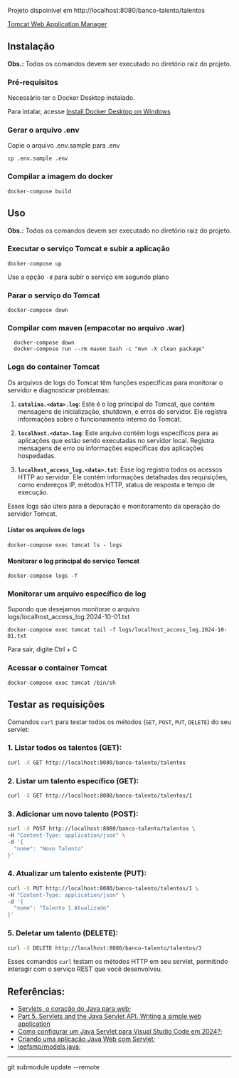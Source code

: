 Projeto dispoinível em http://localhost:8080/banco-talento/talentos

[Tomcat Web Application Manager](http://localhost:8080/manage)



## Instalação

**Obs.:** Todos os comandos devem ser executado no diretório raiz do projeto.

### Pré-requisitos

Necessário ter o Docker Desktop instalado. 

Para intalar, acesse [Install Docker Desktop on Windows](https://docs.docker.com/desktop/install/windows-install/)

### Gerar o arquivo .env
Copie o arquivo .env.sample para .env
``` 
cp .env.sample .env
```

### Compilar a imagem do docker
```
docker-compose build
```
   

## Uso

**Obs.:** Todos os comandos devem ser executado no diretório raiz do projeto.

### Executar o serviço Tomcat e subir a aplicação

```
docker-compose up
```

Use a opção `-d` para subir o serviço em segundo plano


### Parar o serviço do Tomcat

```
docker-compose down
```

### Compilar com maven (empacotar no arquivo .war)
```
  docker-compose down
  docker-compose run --rm maven bash -c "mvn -X clean package"
```

### Logs do container Tomcat

Os arquivos de logs do Tomcat têm funções específicas para monitorar o servidor e diagnosticar problemas:

1. **`catalina.<data>.log`**: Este é o log principal do Tomcat, que contém mensagens de inicialização, shutdown, e erros do servidor. Ele registra informações sobre o funcionamento interno do Tomcat.

2. **`localhost.<data>.log`**: Este arquivo contém logs específicos para as aplicações que estão sendo executadas no servidor local. Registra mensagens de erro ou informações específicas das aplicações hospedadas.

3. **`localhost_access_log.<data>.txt`**: Esse log registra todos os acessos HTTP ao servidor. Ele contém informações detalhadas das requisições, como endereços IP, métodos HTTP, status de resposta e tempo de execução.

Esses logs são úteis para a depuração e monitoramento da operação do servidor Tomcat.

#### Listar os arquivos de logs 
```
docker-compose exec tomcat ls - logs
```

#### Monitorar o log principal do serviço Tomcat

```
docker-compose logs -f
```


### Monitorar um arquivo específico de log

Supondo que desejamos monitorar o arquivo   logs/localhost_access_log.2024-10-01.txt

```
docker-compose exec tomcat tail -f logs/localhost_access_log.2024-10-01.txt
```

Para sair, digite Ctrl + C

### Acessar o container Tomcat

```
docker-compose exec tomcat /bin/sh
```

## Testar as requisições 

Comandos `curl` para testar todos os métodos (`GET`, `POST`, `PUT`, `DELETE`) do seu servlet:

### 1. **Listar todos os talentos (GET)**:
```bash
curl -X GET http://localhost:8080/banco-talento/talentos
```

### 2. **Listar um talento específico (GET)**:
```bash
curl -X GET http://localhost:8080/banco-talento/talentos/1
```

### 3. **Adicionar um novo talento (POST)**:
```bash
curl -X POST http://localhost:8080/banco-talento/talentos \
-H "Content-Type: application/json" \
-d '{
  "nome": "Novo Talento"
}'
```

### 4. **Atualizar um talento existente (PUT)**:
```bash
curl -X PUT http://localhost:8080/banco-talento/talentos/1 \
-H "Content-Type: application/json" \
-d '{
  "nome": "Talento 1 Atualizado"
}'
```

### 5. **Deletar um talento (DELETE)**:
```bash
curl -X DELETE http://localhost:8080/banco-talento/talentos/3
```

Esses comandos `curl` testam os métodos HTTP em seu servlet, permitindo interagir com o serviço REST que você desenvolveu.


## Referências:
- [Servlets, o coração do Java para web](https://www.devmedia.com.br/servlets-o-coracao-do-java-para-web/26036);
- [Part 5. Servlets and the Java Servlet API. Writing a simple web application](https://codegym.cc/groups/posts/301-part-5-servlets-and-the-java-servlet-api-writing-a-simple-web-application)
- [Como configurar um Java Servlet para Visual Studio Code em 2024?](https://medium.com/@opedrolacerda/como-configurar-um-java-servlet-para-visual-studio-code-em-2024-8b20d17bb5a6);
- [Criando uma aplicação Java Web com Servlet](https://www.alura.com.br/artigos/criando-uma-aplicacao-java-web-com-servlet?utm_term=&utm_campaign=%5BSearch%5D+%5BPerformance%5D+-+Dynamic+Search+Ads+-+Artigos+e+Conte%C3%BAdos&utm_source=adwords&utm_medium=ppc&hsa_acc=7964138385&hsa_cam=11384329873&hsa_grp=164240702375&hsa_ad=703829337057&hsa_src=g&hsa_tgt=dsa-2276348409543&hsa_kw=&hsa_mt=&hsa_net=adwords&hsa_ver=3&gad_source=1&gclid=Cj0KCQjwmOm3BhC8ARIsAOSbapXZ8y-2KymnbhJOuS0zyq1Tp2pp5uRB_AMQy0yfgFqwCw8wGTOWtYwaAsGyEALw_wcB);
- [leefsmp/models.java](https://gist.github.com/leefsmp/b4c089734852c793cf85);

---

git submodule update --remote